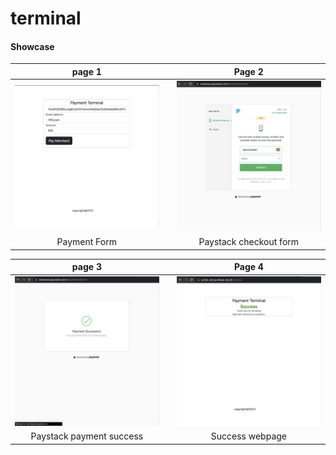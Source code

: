 # terminal

#### Showcase
|                page 1                  |                                        |               Page 2                   |
|:--------------------------------------:|----------------------------------------|:--------------------------------------:|
| <img src="images/s_1.png" width="300"> || <img src="images/s_2.png" width="300"> | 
|            Payment Form                ||     Paystack checkout form            ||                                       |



|                page 3                  |                                        |               Page 4                   |
|:--------------------------------------:|----------------------------------------|:--------------------------------------:|
| <img src="images/s_3.png" width="300"> || <img src="images/s_4.png" width="300"> | 
|Paystack payment success                ||     Success webpage                   ||                                       |
